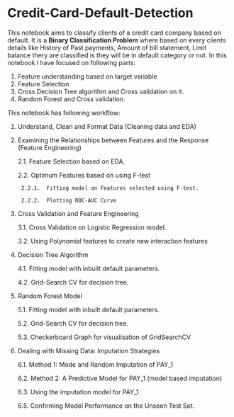 # Credit-Card-Default-Detection

This notebook aims to classify clients of a credit card company based on default. It  is a **Binary Classification Problem** where based on every clients details like History of Past payments, Amount of bill statement, Limit balance thery are classified is they will be in default category or not.
In this notebook i have focused on following parts:
1. Feature understanding based on target variable 
2. Feature Selection
3. Cross Decision Tree algorithm and Cross validation on it.
4. Random Forest and Cross validation.


This notebook has following workflow:

1. Understand, Clean and Format Data (Cleaning data and EDA)

2. Examining the Relationships between Features and the Response (Feature Engineering)

	2.1. Feature Selection based on EDA.
    
    2.2. Optimum Features based on using F-test
    
        2.2.1.  Fitting model on Features selected using F-test.
	
        2.2.2.  Plotting ROC-AUC Curve
        
3.  Cross Validation and Feature Engineering

	3.1. Cross Validation on Logistic Regression model.
    
   	3.2. Using Polynomial features to create new interaction features
    
4. Decision Tree Algorithm

    4.1. Fitting model with inbuilt default parameters.
    
    4.2. Grid-Search CV for decision tree.
    
5. Random Forest Model

    5.1. Fitting model with inbuilt default parameters.
    
    5.2. Grid-Search CV for decision tree.
    
    5.3. Checkerboard Graph for visualisation of GridSearchCV

6. Dealing with Missing Data: Imputation Strategies

    6.1. Method 1: Mode and Random Imputation of PAY_1
    
    6.2. Method 2: A Predictive Model for PAY_1 (model based imputation)
    
    6.3. Using the imputation model for PAY_1
    
    6.5. Confirming Model Performance on the Unseen Test Set.
    

